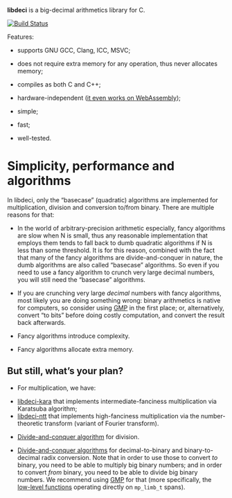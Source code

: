 **libdeci** is a big-decimal arithmetics library for C.

[![Build Status](https://travis-ci.org/shdown/libdeci.svg?branch=master)](https://travis-ci.org/shdown/libdeci)

Features:

  * supports GNU GCC, Clang, ICC, MSVC;

  * does not require extra memory for any operation, thus never allocates memory;

  * compiles as both C and C++;

  * hardware-independent ([it even works on WebAssembly](https://shdown.github.io/deci/demo.html));

  * simple;

  * fast;

  * well-tested.

# Simplicity, performance and algorithms

In libdeci, only the “basecase” (quadratic) algorithms are implemented for multiplication, division
and conversion to/from binary. There are multiple reasons for that:

  * In the world of arbitrary-precision arithmetic especially, fancy algorithms are slow when N is
small, thus any reasonable implementation that employs them tends to fall back to dumb quadratic
algorithms if N is less than some threshold. It is for this reason, combined with the fact that
many of the fancy algorithms are divide-and-conquer in nature, the dumb algorithms are also
called “basecase” algorithms. So even if you need to use a fancy algorithm to crunch very large
decimal numbers, you will still need the “basecase” algorithms.

  * If you are crunching very large *decimal* numbers with fancy algorithms, most likely you are
doing something wrong: binary arithmetics is native for computers, so consider using
[GMP](https://gmplib.org/) in the first place; or, alternatively, convert “to bits” before doing
costly computation, and convert the result back afterwards.

  * Fancy algorithms introduce complexity.

  * Fancy algorithms allocate extra memory.

## But still, what’s your plan?

  * For multiplication, we have:
   - [libdeci-kara](https://github.com/shdown/libdeci-kara) that implements intermediate-fanciness multiplication via Karatsuba algorithm;
   - [libdeci-ntt](https://github.com/shdown/libdeci-ntt) that implements high-fanciness multiplication via the number-theoretic transform (variant of Fourier transform).

  * [Divide-and-conquer algorithm](https://gmplib.org/manual/Divide-and-Conquer-Division#Divide-and-Conquer-Division) for division.

  * [Divide-and-conquer algorithms](http://www.numberworld.org/y-cruncher/internals/radix-conversion.html)
for decimal-to-binary and binary-to-decimal radix conversion.
Note that in order to use those to convert *to* binary, you need to be able to multiply big binary
numbers; and in order to convert *from* binary, you need to be able to divide big binary numbers.
We recommend using [GMP](https://gmplib.org/) for that (more specifically, the
[low-level functions](https://gmplib.org/manual/Low_002dlevel-Functions) operating directly on
`mp_limb_t` spans).
